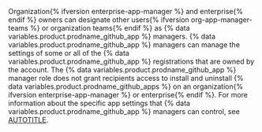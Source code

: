 Organization{% ifversion enterprise-app-manager %}  and enterprise{% endif %} owners can designate other users{% ifversion org-app-manager-teams %} or organization teams{% endif %} as {% data variables.product.prodname_github_app %} managers. {% data variables.product.prodname_github_app %} managers can manage the settings of some or all of the {% data variables.product.prodname_github_app %} registrations that are owned by the account. The {% data variables.product.prodname_github_app %} manager role does not grant recipients access to install and uninstall {% data variables.product.prodname_github_apps %} on an organization{% ifversion enterprise-app-manager %}  or enterprise{% endif %}. For more information about the specific app settings that {% data variables.product.prodname_github_app %} managers can control, see [AUTOTITLE](/apps/maintaining-github-apps/modifying-a-github-app).
